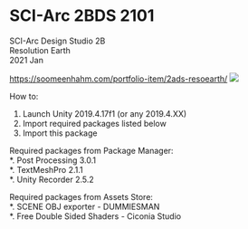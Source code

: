 # SCI-Arc 2BDS 2101
SCI-Arc Design Studio 2B  
Resolution Earth  
2021 Jan

https://soomeenhahm.com/portfolio-item/2ads-resoearth/
![](https://soomeenhahm.com/wp-content/uploads/2021/01/EscondidaMine.jpg)

How to:
1. Launch Unity 2019.4.17f1 (or any 2019.4.XX)
2. Import required packages listed below
3. Import this package

Required packages from Package Manager:  
*. Post Processing 3.0.1  
*. TextMeshPro 2.1.1  
*. Unity Recorder 2.5.2  

Required packages from Assets Store:  
*. SCENE OBJ exporter - DUMMIESMAN  
*. Free Double Sided Shaders - Ciconia Studio  

